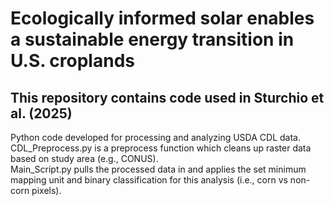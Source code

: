 # Ecologically informed solar enables a sustainable energy transition in U.S. croplands
## This repository contains code used in Sturchio et al. (2025)
Python code developed for processing and analyzing USDA CDL data. <br/>
CDL_Preprocess.py is a preprocess function which cleans up raster data based on study area (e.g., CONUS). <br/>
Main_Script.py pulls the processed data in and applies the set minimum mapping unit and binary classification for this analysis (i.e., corn vs non-corn pixels).
